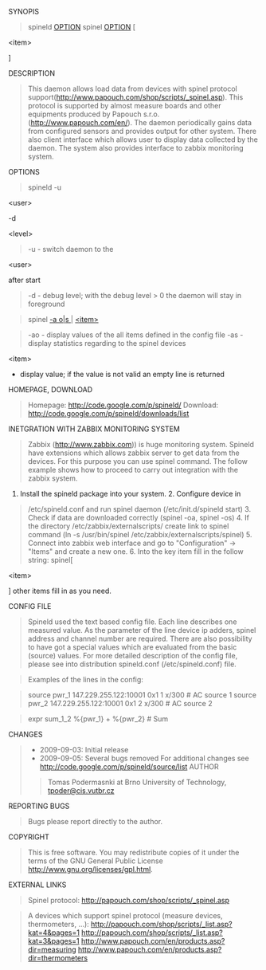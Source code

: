 SYNOPIS
> spineld [OPTION](OPTION.md) spinel [OPTION](OPTION.md) [

&lt;item&gt;

]

DESCRIPTION
> This daemon allows load data from devices with spinel protocol
> support(http://www.papouch.com/shop/scripts/_spinel.asp). This protocol
> is supported by almost measure boards and other equipments produced by
> Papouch s.r.o. (http://www.papouch.com/en/). The daemon periodically
> gains data from configured sensors and provides output for other system.
> There also client interface which allows user to display data collected
> by the daemon. The system also provides interface to zabbix monitoring
> system.

OPTIONS
> spineld -u 

&lt;user&gt;

 -d 

&lt;level&gt;



> -u   - switch daemon to the 

&lt;user&gt;

 after start
> -d   - debug level; with the debug level > 0 the daemon will stay in foreground

> spinel [-a o|s ](.md) | [&lt;item&gt; ](.md)

> -ao   - display values of the all items defined in the config file
> -as   - display statistics regarding to the spinel devices
> 

&lt;item&gt;

 - display value; if the value is not valid an empty line is returned

HOMEPAGE, DOWNLOAD
> Homepage: http://code.google.com/p/spineld/ Download:
> http://code.google.com/p/spineld/downloads/list

INETGRATION WITH ZABBIX MONITORING SYSTEM
> Zabbix (http://www.zabbix.com)) is huge monitoring system. Spineld have
> extensions which allows zabbix server to get data from the devices. For
> this purpose you can use spinel command. The follow example shows how to
> proceed to carry out integration with the zabbix system.

  1. Install the spineld package into your system. 2. Configure device in
> /etc/spineld.conf and run spinel daemon (/etc/init.d/spineld start) 3.
> Check if data are downloaded correctly (spinel -oa, spinel -os) 4. If
> the directory /etc/zabbix/externalscripts/ create link to spinel command
> (ln -s /usr/bin/spinel /etc/zabbix/externalscripts/spinel) 5. Connect
> into zabbix web interface and go to "Configuration" -> "Items" and
> create a new one. 6. Into the key item fill in the follow string:
> spinel[

&lt;item&gt;

] other items fill in as you need.

CONFIG FILE
> Spineld used the text based config file. Each line describes one
> measured value. As the parameter of the line device ip adders, spinel
> address and channel number are required. There are also possibility to
> have got a special values which are evaluated from the basic (source)
> values. For more detailed description of the config file, please see
> into distribution spineld.conf (/etc/spineld.conf) file.

> Examples of the lines in the config:

> source pwr\_1         147.229.255.122:10001     0x1    1     x/300          # AC source 1
> source pwr\_2         147.229.255.122:10001     0x1    2     x/300          # AC source 2

> expr  sum\_1\_2       %{pwr\_1} + %{pwr\_2}                                                                        # Sum

CHANGES
> - 2009-09-03: Initial release
> - 2009-09-05: Several bugs removed
> For additional changes see http://code.google.com/p/spineld/source/list
AUTHOR
> > Tomas Podermasnki at Brno University of Technology,
> > <tpoder@cis.vutbr.cz>

REPORTING BUGS

> Bugs please report directly to the author.

COPYRIGHT
> This is free software. You may redistribute copies of it under the terms
> of the GNU General Public License
> <http://www.gnu.org/licenses/gpl.html>.

EXTERNAL LINKS
> Spinel protocol: http://papouch.com/shop/scripts/_spinel.asp

> A devices which support spinel protocol (measure devices, thermometers,
> ...): http://papouch.com/shop/scripts/_list.asp?kat=4&pages=1
> http://papouch.com/shop/scripts/_list.asp?kat=3&pages=1
> http://www.papouch.com/en/products.asp?dir=measuring
> http://www.papouch.com/en/products.asp?dir=thermometers